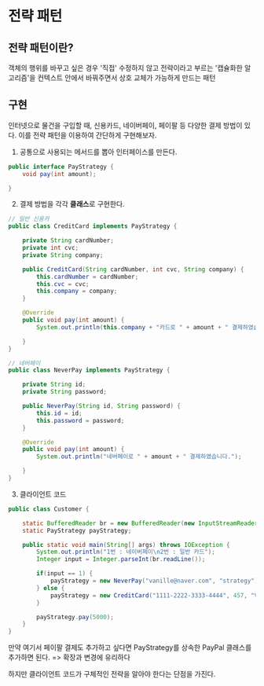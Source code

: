 # 전략 패턴
## 전략 패턴이란?
   객체의 행위를 바꾸고 싶은 경우 '직접' 수정하지 않고 전략이라고 부르는 '캡슐화한 알고리즘'을 컨텍스트 안에서 바꿔주면서 상호 교체가 가능하게 만드는 패턴
   
## 구현
인터넷으로 물건을 구입할 때, 신용카드, 네이버페이, 페이팔 등 다양한 결제 방법이 있다. 이를 전략 패턴을 이용하여 간단하게 구현해보자.
1. 공통으로 사용되는 메서드를 뽑아 인터페이스를 만든다. 
~~~java
public interface PayStrategy {
    void pay(int amount);

}
~~~

2. 결제 방법을 각각 **클래스**로 구현한다.
~~~java
// 일반 신용카 
public class CreditCard implements PayStrategy {

    private String cardNumber;
    private int cvc;
    private String company;

    public CreditCard(String cardNumber, int cvc, String company) {
        this.cardNumber = cardNumber;
        this.cvc = cvc;
        this.company = company;
    }

    @Override
    public void pay(int amount) {
        System.out.println(this.company + "카드로 " + amount + " 결제하였습니다.");

    }
}

// 네버페이
public class NeverPay implements PayStrategy {

    private String id;
    private String password;

    public NeverPay(String id, String password) {
        this.id = id;
        this.password = password;
    }

    @Override
    public void pay(int amount) {
        System.out.println("네버페이로 " + amount + " 결제하였습니다.");

    }
}
~~~

3. 클라이언트 코드 
~~~java
public class Customer {

    static BufferedReader br = new BufferedReader(new InputStreamReader(System.in));
    static PayStrategy payStrategy;

    public static void main(String[] args) throws IOException {
        System.out.println("1번 : 네이버페이\n2번 : 일반 카드");
        Integer input = Integer.parseInt(br.readLine());

        if(input == 1) {
            payStrategy = new NeverPay("vanille@naver.com", "strategy");
        } else {
            payStrategy = new CreditCard("1111-2222-3333-4444", 457, "VNCard");
        }

        payStrategy.pay(5000);
    }
}
~~~

만약 여기서 페이팔 결제도 추가하고 싶다면 PayStrategy를 상속한 PayPal 클래스를 추가하면 된다.
 => 확장과 변경에 유리하다

하지만 클라이언트 코드가 구체적인 전략을 알아야 한다는 단점을 가진다.